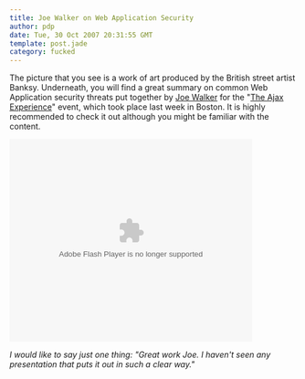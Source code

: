 ```yaml
---
title: Joe Walker on Web Application Security
author: pdp
date: Tue, 30 Oct 2007 20:31:55 GMT
template: post.jade
category: fucked
---
```


The picture that you see is a work of art produced by the British street artist Banksy. Underneath, you will find a great summary on common Web Application security threats put together by [Joe Walker](http://getahead.org/blog/joe/) for the "[The Ajax Experience](http://ajaxexperience.techtarget.com/)" event, which took place last week in Boston. It is highly recommended to check it out although you might be familiar with the content.

<object style="margin:0px" height="355" width="425"><param name="movie" value="http://s3.amazonaws.com/slideshare/ssplayer2.swf?doc=web-app-security-1193579768112939-1"/><param name="allowFullScreen" value="true"/><param name="allowScriptAccess" value="never"/><embed src="http://s3.amazonaws.com/slideshare/ssplayer2.swf?doc=web-app-security-1193579768112939-1" type="application/x-shockwave-flash" allowscriptaccess="never" allowfullscreen="true" width="425" height="355"></embed></object>

_I would like to say just one thing: "Great work Joe. I haven't seen any presentation that puts it out in such a clear way."_
